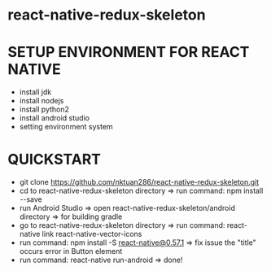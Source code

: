 # react-native-redux-skeleton

# SETUP ENVIRONMENT FOR REACT NATIVE
* install jdk
* install nodejs
* install python2
* install android studio
* setting environment system

# QUICKSTART
* git clone https://github.com/nktuan286/react-native-redux-skeleton.git
* cd to react-native-redux-skeleton directory => run command: npm install --save
* run Android Studio => open react-native-redux-skeleton/android directory => for building gradle
* go to react-native-redux-skeleton directory => run command: react-native link react-native-vector-icons
* run command: npm install -S react-native@0.57.1 => fix issue the "title" occurs error in Button element
* run command: react-native run-android => done!
